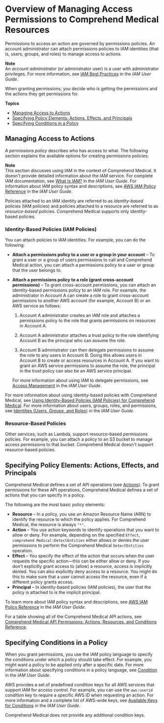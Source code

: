 # Overview of Managing Access Permissions to Comprehend Medical Resources<a name="access-control-overview-med"></a>

Permissions to access an action are governed by permissions policies\. An account administrator can attach permissions policies to IAM identities \(that is, users, groups, and roles\) to manage access to actions\. 

**Note**  
An *account administrator* \(or administrator user\) is a user with administrator privileges\. For more information, see [IAM Best Practices](https://docs.aws.amazon.com/IAM/latest/UserGuide/best-practices.html) in the *IAM User Guide*\.

When granting permissions, you decide who is getting the permissions and the actions they get permissions for\.

**Topics**
+ [Managing Access to Actions](#access-control-manage-access-intro-med)
+ [Specifying Policy Elements: Actions, Effects, and Principals](#access-control-specify-comprehend-actions-med)
+ [Specifying Conditions in a Policy](#specifying-conditions-med)

## Managing Access to Actions<a name="access-control-manage-access-intro-med"></a>

A *permissions policy* describes who has access to what\. The following section explains the available options for creating permissions policies\.

**Note**  
This section discusses using IAM in the context of Comprehend Medical\. It doesn't provide detailed information about the IAM service\. For complete IAM documentation, see [What Is IAM?](https://docs.aws.amazon.com/IAM/latest/UserGuide/introduction.html) in the *IAM User Guide*\. For information about IAM policy syntax and descriptions, see [AWS IAM Policy Reference](https://docs.aws.amazon.com/IAM/latest/UserGuide/reference_policies.html) in the *IAM User Guide*\.

Policies attached to an IAM identity are referred to as *identity\-based* policies \(IAM policies\) and policies attached to a resource are referred to as *resource\-based* policies\. Comprehend Medical supports only identity\-based policies\. 

### Identity\-Based Policies \(IAM Policies\)<a name="access-control-manage-access-intro-iam-policies-med"></a>

You can attach policies to IAM identities\. For example, you can do the following:
+ **Attach a permissions policy to a user or a group in your account** – To grant a user or a group of users permissions to call and Comprehend Medical action, you can attach a permissions policy to a user or group that the user belongs to\.
+ **Attach a permissions policy to a role \(grant cross\-account permissions\)** – To grant cross\-account permissions, you can attach an identity\-based permissions policy to an IAM role\. For example, the administrator in Account A can create a role to grant cross\-account permissions to another AWS account \(for example, Account B\) or an AWS service as follows:

  1. Account A administrator creates an IAM role and attaches a permissions policy to the role that grants permissions on resources in Account A\.

  1. Account A administrator attaches a trust policy to the role identifying Account B as the principal who can assume the role\. 

  1. Account B administrator can then delegate permissions to assume the role to any users in Account B\. Doing this allows users in Account B to create or access resources in Account A\. If you want to grant an AWS service permissions to assume the role, the principal in the trust policy can also be an AWS service principal\.

  For more information about using IAM to delegate permissions, see [Access Management](https://docs.aws.amazon.com/IAM/latest/UserGuide/access.html) in the *IAM User Guide*\.

For more information about using identity\-based policies with Comprehend Medical, see [Using Identity\-Based Policies \(IAM Policies\) for Comprehend Medical](access-control-managing-permissions-med.md)\. For more information about users, groups, roles, and permissions, see [Identities \(Users, Groups, and Roles\)](https://docs.aws.amazon.com/IAM/latest/UserGuide/id.html) in the *IAM User Guide*\. 

### Resource\-Based Policies<a name="access-control-manage-access-intro-resource-policies-med"></a>

Other services, such as Lambda, support resource\-based permissions policies\. For example, you can attach a policy to an S3 bucket to manage access permissions to that bucket\. Comprehend Medical doesn't support resource\-based policies\. 

## Specifying Policy Elements: Actions, Effects, and Principals<a name="access-control-specify-comprehend-actions-med"></a>

Comprehend Medical defines a set of API operations \(see [Actions](API_Operations.md)\)\. To grant permissions for these API operations, Comprehend Medical defines a set of actions that you can specify in a policy\. 

The following are the most basic policy elements:
+ **Resource** – In a policy, you use an Amazon Resource Name \(ARN\) to identify the resource to which the policy applies\. For Comprehend Medical, the resource is always `"*"`\.
+ **Action** – You use action keywords to identify operations that you want to allow or deny\. For example, depending on the specified `Effect`, `comprehend Medical:DetectEntities` either allows or denies the user permissions to perform the Comprehend Medical `DetectEntities` operation\.
+ **Effect** – You specify the effect of the action that occurs when the user requests the specific action—this can be either allow or deny\. If you don't explicitly grant access to \(allow\) a resource, access is implicitly denied\. You can also explicitly deny access to a resource\. You might do this to make sure that a user cannot access the resource, even if a different policy grants access\.
+ **Principal** – In identity\-based policies \(IAM policies\), the user that the policy is attached to is the implicit principal\. 

To learn more about IAM policy syntax and descriptions, see [AWS IAM Policy Reference](https://docs.aws.amazon.com/IAM/latest/UserGuide/reference_policies.html) in the *IAM User Guide*\.

For a table showing all of the Comprehend Medical API actions, see [Comprehend Medical API Permissions: Actions, Resources, and Conditions Reference](comprehend-api-permissions-ref-med.md)\.

## Specifying Conditions in a Policy<a name="specifying-conditions-med"></a>

When you grant permissions, you use the IAM policy language to specify the conditions under which a policy should take effect\. For example, you might want a policy to be applied only after a specific date\. For more information about specifying conditions in a policy language, see [Condition](https://docs.aws.amazon.com/IAM/latest/UserGuide/reference_policies_elements.html#Condition) in the *IAM User Guide*\. 

AWS provides a set of predefined condition keys for all AWS services that support IAM for access control\. For example, you can use the `aws:userid` condition key to require a specific AWS ID when requesting an action\. For more information and a complete list of AWS\-wide keys, see [Available Keys for Conditions](https://docs.aws.amazon.com/IAM/latest/UserGuide/reference_policies_elements.html#AvailableKeys) in the *IAM User Guide*\. 

Comprehend Medical does not provide any additional condition keys\.
